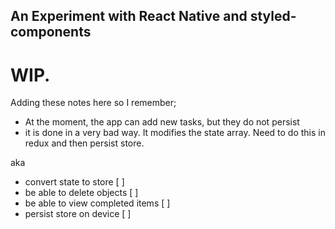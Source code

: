 ## An Experiment with React Native and styled-components


# WIP.

Adding these notes here so I remember;

- At the moment, the app can add new tasks, but they do not persist
- it is done in a very bad way. It modifies the state array. Need to do this in redux and then persist store.


aka

- convert state to store [ ]
- be able to delete objects [ ]
- be able to view completed items [ ]
- persist store on device [ ]
